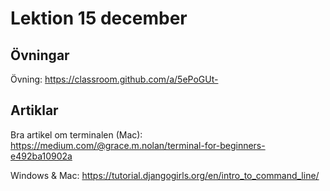 # Lektion 15 december

## Övningar

Övning: https://classroom.github.com/a/5ePoGUt-

## Artiklar

Bra artikel om terminalen (Mac): https://medium.com/@grace.m.nolan/terminal-for-beginners-e492ba10902a

Windows & Mac: https://tutorial.djangogirls.org/en/intro_to_command_line/
